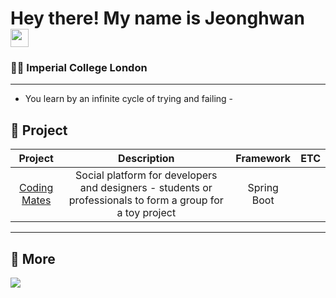 # Hey there! My name is Jeonghwan <img src="https://github.com/TheDudeThatCode/TheDudeThatCode/blob/master/Assets/Hi.gif" width="29px">
### 👨‍🔬 Imperial College London

---
- You learn by an infinite cycle of trying and failing -

## 🚀 Project
| Project | Description | Framework | ETC |
| :---: | :---: | :--: | :--: |
| [Coding Mates](https://github.com/Coding-Mates-Group/codingmates) | Social platform for developers and designers - students or professionals to form a group for a toy project | Spring Boot | |


---

## 📃 More
<a href="https://brian6484.github.io/"><img src="https://img.shields.io/badge/GitHub-181717?style=flat-square&logo=GitHub&logoColor=white"/></a>  




